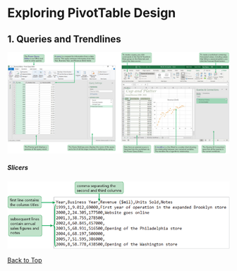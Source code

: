 # Exploring PivotTable Design
[](#top)
## 1. Queries and Trendlines

![Session 10-1 Visual Overview](../images/modules/M10/Session%2010-1.png)  

##### Slicers
![Figure 10-1 Slicers](../images/modules/M10/Figure%2010-1.png)

[Back to Top](#top)
